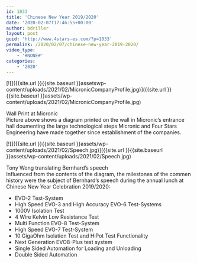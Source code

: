 ```yaml
---
id: 1033
title: 'Chinese New Year 2019/2020'
date: '2020-02-07T17:46:55+00:00'
author: bdriller
layout: post
guid: 'http://www.4stars-es.com/?p=1033'
permalink: /2020/02/07/chinese-new-year-2019-2020/
video_type:
    - '#NONE#'
categories:
    - '2020'
---
```


[![]({{site.url }}{{site.baseurl }}assetswp-content/uploads/2021/02/MicronicCompanyProfile.jpg)]({{site.url }}{{site.baseurl }}assets/wp-content/uploads/2021/02/MicronicCompanyProfile.jpg) <figcaption>Wall Print at Micronic</figcaption>
Picture above shows a diagram printed on the wall in Micronic’s entrance hall doumenting the large technological steps Micronic and Four Stars Engineering have made together since establishment of the companies.

[![]({{site.url }}{{site.baseurl }}assets/wp-content/uploads/2021/02/Speech.jpg)]({{site.url }}{{site.baseurl }}assets/wp-content/uploads/2021/02/Speech.jpg) <figcaption>Tony Wong translating Bernhard’s speech</figcaption> 
Influenced from the contents of the diagram, the milestones of the commen history were the subject of Bernhard’s speech during the annual lunch at Chinese New Year Celebration 2019/2020:

- EVO-2 Test-System
- High Speed EVO-3 and High Accuracy EVO-6 Test-Systems
- 1000V Isolation Test
- 4 Wire Kelvin Low Resistance Test
- Multi Function EVO-8 Test-System
- High Speed EVO-7 Test-System
- 10 GigaOhm Isolation Test and HiPot Test Functionality
- Next Generation EVO8-Plus test system
- Single Sided Automation for Loading and Unloading
- Double Sided Automation
